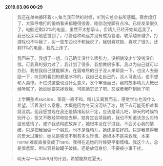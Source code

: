**2019.03.06 00:29**

> 我还在单曲循环着<<White>>,每当我茫然的时候，听到它总会有所感慨。宿舍熄灯了，大家呼噜打的很响看来都睡得很香，刚刚泡完脚有点冷。已经发呆很久了，电脑还剩22%的电量，虽然不太想承认，但晴儿已经开始疏远我了，我已经深深地感觉到了。尽管这种疏远并没有成为言语，联系越来越少，打游戏也不叫我了，买一些东西也不和我说了，我很喜欢她，喜欢了很久。还剩11%的电量，我先上床了。
  
> 我回来了。我想了一想，自己确实没什么吸引力。没相貌没才华没钱没自信。可我真的努力过了，我计划了很多，我想做很多事。我以为自己就可以办到，我想我自己就能解决，在最难熬的日子没人来帮我一下，也没人去鼓励一下，听到的看到的都是冰冷的，我自己走自己的，没人可说话，也不想和人卖惨。不过说这些也没什么意义，发个牢骚而已，我的故事晴儿大概已经听腻了，她说她要来拯救我，可能她忘记了吧。又或者我吓到她了吧

> 上学期差点suicide，家庭一直不和，晴儿又离我而去，感觉学业也没什么希望，活着没什么意思。大概是因为冬天汾河结了冰，跳下去可能死相难看就没跳。但我感觉现在我还是情绪起伏不定，应该是晴儿吧，聊天的时候特别开心，但又不敢经常和她去聊，她肯定会烦我的，我也不知道该怎么对待这份感情了。或许我该彻底放弃了，她根本没在乎过我，不会关心我的情绪，只是把我当做一个朋友。也不是怪晴儿，她还是蛮好的。只是我觉得我的爱太过廉价，她总是感觉不到有多么珍贵。她根本不是来救我，本来nomal难度直接变成了hard。我得在追她的时候更平衡情绪。我这个人，总是很悲观，所以容易破罐子破摔。还是放低身份，不要被小事干扰。

> 明天写一写3456月的计划，希望能熬过夏天。
